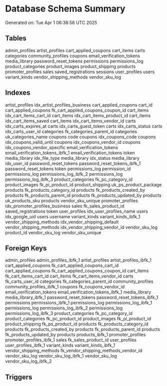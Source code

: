 # Database Schema Summary
Generated on: Tue Apr  1 06:38:56 UTC 2025

## Tables
admin_profiles
artist_profiles
cart_applied_coupons
cart_items
carts
categories
community_profiles
coupons
email_verification_tokens
media_library
password_reset_tokens
permissions
permissions_log
product_categories
product_images
product_shipping
products
promoter_profiles
sales
saved_registrations
sessions
user_profiles
users
variant_kinds
vendor_shipping_methods
vendor_sku_log

## Indexes
artist_profiles	idx_artist_profiles_business
cart_applied_coupons	cart_id
cart_applied_coupons	fk_cart_applied_coupons_coupon_id
cart_items	idx_cart_items_cart_id
cart_items	idx_cart_items_product_id
cart_items	idx_cart_items_saved
cart_items	idx_cart_items_vendor_id
carts	idx_carts_expires_at
carts	idx_carts_guest_token
carts	idx_carts_status
carts	idx_carts_user_id
categories	fk_categories_parent_id
categories	uk_categories_name
coupons	code
coupons	idx_coupons_code
coupons	idx_coupons_valid_until
coupons	idx_coupons_vendor_id
coupons	idx_coupons_vendor_specific
email_verification_tokens	email_verification_tokens_ibfk_1
email_verification_tokens	token
media_library	idx_file_type
media_library	idx_status
media_library	idx_user_id
password_reset_tokens	password_reset_tokens_ibfk_1
password_reset_tokens	token
permissions_log	permission_id
permissions_log	permissions_log_ibfk_2
permissions_log	permissions_log_ibfk_3
product_categories	fk_pc_category_id
product_images	fk_pi_product_id
product_shipping	uk_ps_product_package
products	fk_products_category_id
products	fk_products_created_by
products	fk_products_parent_id
products	fk_products_updated_by
products	uk_products_sku
products	vendor_sku_unique
promoter_profiles	idx_promoter_profiles_business
sales	fk_sales_product_id
saved_registrations	token
user_profiles	idx_user_profiles_name
users	idx_google_uid
users	username
variant_kinds	variant_kinds_ibfk_1
vendor_shipping_methods	idx_vendor_shipping_default
vendor_shipping_methods	idx_vendor_shipping_vendor_id
vendor_sku_log	product_id
vendor_sku_log	vendor_sku_unique

## Foreign Keys
admin_profiles	admin_profiles_ibfk_1
artist_profiles	artist_profiles_ibfk_1
cart_applied_coupons	fk_cart_applied_coupons_cart_id
cart_applied_coupons	fk_cart_applied_coupons_coupon_id
cart_items	fk_cart_items_cart_id
cart_items	fk_cart_items_vendor_id
carts	fk_carts_user_id
categories	fk_categories_parent_id
community_profiles	community_profiles_ibfk_1
coupons	fk_coupons_vendor_id
email_verification_tokens	email_verification_tokens_ibfk_1
media_library	media_library_ibfk_1
password_reset_tokens	password_reset_tokens_ibfk_1
permissions	permissions_ibfk_1
permissions_log	permissions_log_ibfk_1
permissions_log	permissions_log_ibfk_2
permissions_log	permissions_log_ibfk_3
product_categories	fk_pc_category_id
product_categories	fk_pc_product_id
product_images	fk_pi_product_id
product_shipping	fk_ps_product_id
products	fk_products_category_id
products	fk_products_created_by
products	fk_products_parent_id
products	fk_products_updated_by
products	products_ibfk_1
promoter_profiles	promoter_profiles_ibfk_1
sales	fk_sales_product_id
user_profiles	user_profiles_ibfk_1
variant_kinds	variant_kinds_ibfk_1
vendor_shipping_methods	fk_vendor_shipping_methods_vendor_id
vendor_sku_log	vendor_sku_log_ibfk_1
vendor_sku_log	vendor_sku_log_ibfk_2

## Triggers
